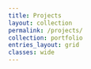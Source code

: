 ```yaml
---
title: Projects
layout: collection
permalink: /projects/
collection: portfolio
entries_layout: grid
classes: wide
---
```

